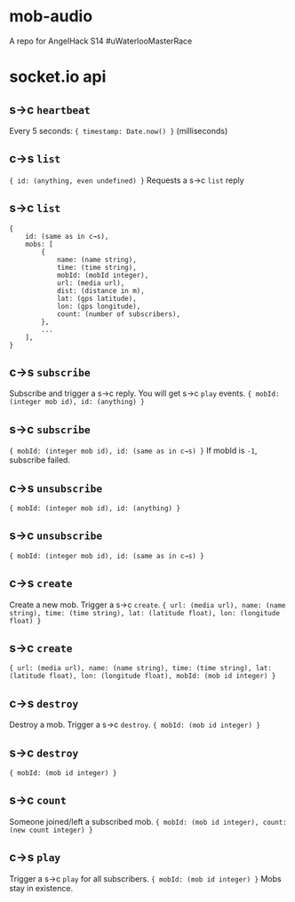 mob-audio
=========

A repo for AngelHack S14 #uWaterlooMasterRace

socket.io api
============
## s→c `heartbeat`
Every 5 seconds:
`{ timestamp: Date.now() }` (milliseconds)

## c→s `list`
`{ id: (anything, even undefined) }`
Requests a s→c `list` reply

## s→c `list`

	{
		id: (same as in c→s),
		mobs: [
			{
				name: (name string),
				time: (time string),
				mobId: (mobId integer),
				url: (media url),
				dist: (distance in m),
				lat: (gps latitude),
				lon: (gps longitude),
				count: (number of subscribers),
			},
			...
		],
	}

## c→s `subscribe`
Subscribe and trigger a s→c reply.
You will get s→c `play` events.
`{ mobId: (integer mob id), id: (anything) }`

## s→c `subscribe`
`{ mobId: (integer mob id), id: (same as in c→s) }`
If mobId is `-1`, subscribe failed.

## c→s `unsubscribe`
`{ mobId: (integer mob id), id: (anything) }`

## s→c `unsubscribe`
`{ mobId: (integer mob id), id: (same as in c→s) }`

## c→s `create`
Create a new mob.
Trigger a s→c `create`.
`{ url: (media url), name: (name string), time: (time string), lat: (latitude float), lon: (longitude float) }`

## s→c `create`
`{ url: (media url), name: (name string), time: (time string), lat: (latitude float), lon: (longitude float), mobId: (mob id integer) }`

## c→s `destroy`
Destroy a mob.
Trigger a s→c `destroy`.
`{ mobId: (mob id integer) }`

## s→c `destroy`
`{ mobId: (mob id integer) }`

## s→c `count`
Someone joined/left a subscribed mob.
`{ mobId: (mob id integer), count: (new count integer) }`

## c→s `play`
Trigger a s→c `play` for all subscribers.
`{ mobId: (mob id integer) }`
Mobs stay in existence.
